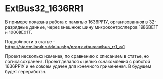 ﻿# ExtBus32_1636RR1

В примере показана работа с памятью 1636РР1У, организованной в 32-разрядные данные, через внешнюю шину микроконтроллеров 1986ВЕ1Т и 1986ВЕ91Т.

Подробности в статье - https://startmilandr.ru/doku.php/prog:extbus:extbus_rr1_ve1

Проект несколько изменен, по сравнению с описанием в статье, но логика сохранена.
Проект делался с целью ознакомления с работой 1636РР1У и не совсем удачен для конечного применения. В будущем будет переработан.